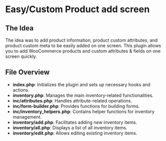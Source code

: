 # Easy/Custom Product add screen

## The Idea
The idea was to add product information, product custom attributes, and product custom meta to be easily added on one screen. This plugin allows you to add WooCommerce products and custom attributes & fields on one screen quickly.

## File Overview

- **index.php**: Initializes the plugin and sets up necessary hooks and actions.
- **inventory.php**: Manages the main inventory-related functionalities.
- **inc/attributes.php**: Handles attribute-related operations.
- **inc/form-builder.php**: Provides functions for building forms.
- **inc/inventory_helpers.php**: Contains helper functions for inventory management.
- **inventory/add.php**: Facilitates adding new inventory items.
- **inventory/all.php**: Displays a list of all inventory items.
- **inventory/edit.php**: Allows editing existing inventory items.
